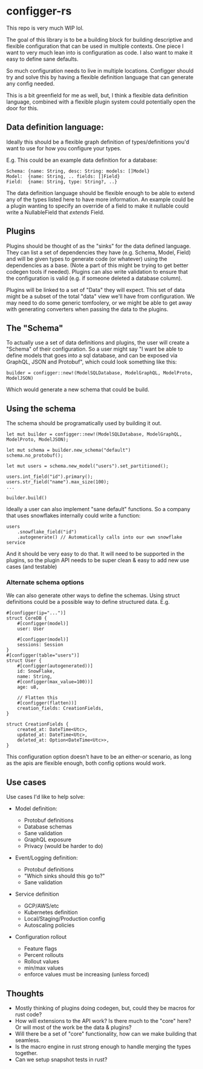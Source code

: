 # configger-rs

This repo is very much WIP lol.

The goal of this library is to be a building block for building descriptive and flexible
configuration that can be used in multiple contexts.  One piece I want to very much lean
into is configuration as code.  I also want to make it easy to define sane defaults.

So much configuration needs to live in multiple locations.  Configger should try and solve
this by having a flexible definition language that can generate any config needed.

This is a bit greenfield for me as well, but, I think a flexible data definition language,
combined with a flexible plugin system could potentially open the door for this.

## Data definition language:

Ideally this should be a flexible graph definition of types/definitions you'd want to use for
how you configure your types.

E.g. This could be an example data definition for a database:
```
Schema: {name: String, desc: String: models: []Model}
Model:  {name: String, .. fields: []Field}
Field:  {name: String, type: String?, ..}
```

The data definition language should be flexible enough to be able to extend any of the types
listed here to have more information.  An example could be a plugin wanting to specify an
override of a field to make it nullable could write a NullableField that _extends_ Field.

## Plugins

Plugins should be thought of as the "sinks" for the data defined language.  They can list
a set of dependencies they have (e.g. Schema, Model, Field) and will be given types to
generate code (or whatever) using the dependencies as a base. (Note a part of this might be
trying to get better codegen tools if needed).  Plugins can also write validation to ensure
that the configuration is valid (e.g. if someone deleted a database column).

Plugins will be linked to a set of "Data" they will expect.  This set of data might be
a subset of the total "data" view we'll have from configuration.  We may need to do some
generic tomfoolery, or we might be able to get away with generating converters when passing
the data to the plugins.

## The "Schema"

To actually use a set of data definitions and plugins, the user will create a "Schema" of
their configuration.  So a user might say "I want be able to define models that goes into
a sql database, and can be exposed via GraphQL, JSON and Protobuf", which could look
something like this:

```
builder = configger::new!(ModelSQLDatabase, ModelGraphQL, ModelProto, ModelJSON)
```

Which would generate a new schema that could be build.

## Using the schema

The schema should be programatically used by building it out.

```
let mut builder = configger::new!(ModelSQLDatabase, ModelGraphQL, ModelProto, ModelJSON);

let mut schema = builder.new_schema("default")
schema.no_protobuf();

let mut users = schema.new_model("users").set_partitioned();

users.int_field("id").primary();
users.str_field("name").max_size(100);
...

builder.build()
```

Ideally a user can also implement "sane default" functions.  So a company that uses
snowflakes internally could write a function:

```
users
    .snowflake_field("id")
    .autogenerate() // Automatically calls into our own snowflake service
```

And it should be very easy to do that.  It will need to be supported in the plugins,
so the plugin API needs to be super clean & easy to add new use cases (and testable)

### Alternate schema options

We can also generate other ways to define the schemas.  Using struct definitions
could be a possible way to define structured data. E.g.
```
#[configger(ip="...")]
struct CoreDB {
    #[configger(model)]
    user: User

    #[configger(model)]
    sessions: Session
}
#[configger(table="users")]
struct User {
    #[configger(autogenerated))]
    id: SnowFlake,
    name: String,
    #[configger(max_value=100))]
    age: u8,

    // Flatten this
    #[configger(flatten))]
    creation_fields: CreationFields,
}

struct CreationFields {
    created_at: DateTime<Utc>,
    updated_at: DateTime<Utc>,
    deleted_at: Option<DateTime<Utc>>,
}
```

This configuration option doesn't have to be an either-or scenario, as long as the apis
are flexible enough, both config options would work.

## Use cases

Use cases I'd like to help solve:

- Model definition:
    - Protobuf definitions
    - Database schemas
    - Sane validation
    - GraphQL exposure
    - Privacy (would be harder to do)


- Event/Logging definition:
    - Protobuf definitions
    - "Which sinks should this go to?"
    - Sane validation


- Service definition
    - GCP/AWS/etc
    - Kubernetes definition
    - Local/Staging/Production config
    - Autoscaling policies


- Configuration rollout
    - Feature flags
    - Percent rollouts
    - Rollout values
    - min/max values
    - enforce values must be increasing (unless forced)

## Thoughts

- Mostly thinking of plugins doing codegen, but, could they be macros for rust code?
- How will extensions to the API work?  Is there much to the "core" here?  Or will most of the work be the data & plugins?
- Will there be a set of "core" functionality, how can we make building that seamless.
- Is the macro engine in rust strong enough to handle merging the types together.
- Can we setup snapshot tests in rust?